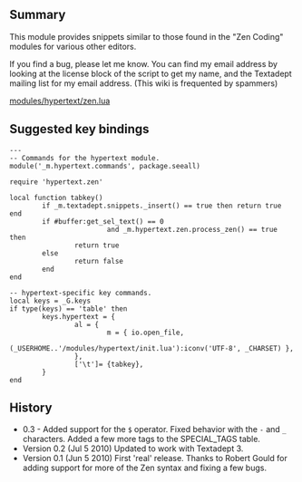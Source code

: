 ## Summary

This module provides snippets similar to those found in the "Zen Coding" modules
for various other editors.

If you find a bug, please let me know. You can find my email address by looking
at the license block of the script to get my name, and the Textadept mailing
list for my email address. (This wiki is frequented by spammers)

[modules/hypertext/zen.lua](zenlike/zen.lua)

## Suggested key bindings

    ---
    -- Commands for the hypertext module.
    module('_m.hypertext.commands', package.seeall)

    require 'hypertext.zen'

    local function tabkey()
            if _m.textadept.snippets._insert() == true then return true end
            if #buffer:get_sel_text() == 0
                            and _m.hypertext.zen.process_zen() == true then
                    return true
            else
                    return false
            end
    end

    -- hypertext-specific key commands.
    local keys = _G.keys
    if type(keys) == 'table' then
            keys.hypertext = {
                    al = {
                            m = { io.open_file,
                            (_USERHOME..'/modules/hypertext/init.lua'):iconv('UTF-8', _CHARSET) },
                    },
                    ['\t']= {tabkey},
            }
    end

## History

* 0.3 - Added support for the `$` operator. Fixed behavior with the `-` and `_`
  characters. Added a few more tags to the SPECIAL_TAGS table.
* Version 0.2 (Jul 5 2010) Updated to work with Textadept 3.
* Version 0.1 (Jun 5 2010) First 'real' release. Thanks to Robert Gould for
  adding support for more of the Zen syntax and fixing a few bugs.

